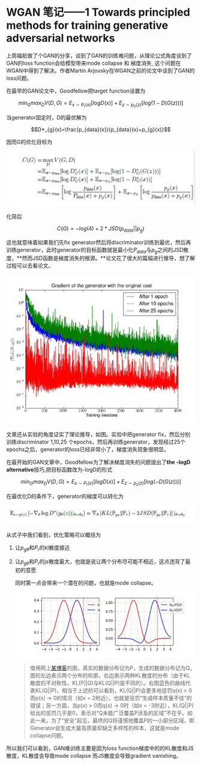 # WGAN 笔记——1 Towards principled methods for training generative adversarial networks

上周福航做了个GAN的分享，谈到了GAN的训练难问题，从理论公式角度谈到了GAN的loss function会给模型带来mode collapse 和 梯度消失, 这个问题在WGAN中得到了解决。作者Martin Arjovsky在WGAN之前的论文中谈到了GAN的loss问题。



在最早的GAN论文中，Goodfellow把target function设置为

$$min_{G}max_{D}V(D,G)=E_{x\sim P_{r}(x)}[logD(x)]+E_{z\sim p_{z}(z)}[log(1-D(G(z)))]$$

当generator固定时，D的最优解为

$$D*_{g}(x)=\frac{p_{data}(x)}{p_{data}(x)+p_{g}(x)}$$

因而G的优化目标为

![1568694579879](https://github.com/teamaster1/paper-notes/blob/master/paper%E5%88%86%E4%BA%AB%E4%BC%9A/WGAN1_1.PNG)

化简后

$$C(G)=-log(4)+2*JSD(p_{data}||p_{g})$$

这也就意味着如果我们先fix generator然后将discriminator训练到最优，然后再训练generator，此时generator的目标函数就是最小化$P_{data}$与$p_{g}$之间的JSD散度，**然而JSD函数是梯度消失的根源。**论文花了很大的篇幅进行推导，想了解过程可以去看论文。

![1568694579879](https://github.com/teamaster1/paper-notes/blob/master/paper%E5%88%86%E4%BA%AB%E4%BC%9A/WGAN1_2.PNG)

文章还从实验的角度证实了理论推导，如图。实验中把generator fix，然后分别训练discriminator 1,10,25 个epochs，然后再训练generator，发现经过25个epochs之后，generator的loss已经非常小了，梯度消失现象很明显。



在最开始的GAN文章中，Goodfellow为了解决梯度消失的问题提出了**the -logD alternative**技巧,把目标函数改为-logD的形式

$$min_{G}max_{D}V(D,G)=E_{x\sim P_{r}(x)}[logD(x)]+E_{z\sim p_{z}(z)}[log(-D(G(z)))]$$

在最优化D的条件下，generator的梯度可以转化为

![1568695560040](https://github.com/teamaster1/paper-notes/blob/master/paper%E5%88%86%E4%BA%AB%E4%BC%9A/WGAN1_3.PNG)

从式子中我们看到，优化策略可以概括为

1. 让$p_{g\theta}$和$P_{r}$的kl散度接近

2. 让$p_{g\theta}$和$P_{r}$的js散度最大，也就是说让两个分布尽可能不相近，这点违背了最初的意愿

   

   同时第一点会带来一个潜在的问题，也就是mode collapse。

   ![1568696033484](https://github.com/teamaster1/paper-notes/blob/master/paper%E5%88%86%E4%BA%AB%E4%BC%9A/WGAN1_4.PNG)

   >借用网上[某博客](https://medium.com/@jonathan_hui/gan-why-it-is-so-hard-to-train-generative-advisory-networks-819a86b3750b)的图，真实的数据分布记为P，生成的数据分布记为Q，图的左边表示两个分布的轮廓，右边表示两种KL散度的分布（由于KL散度的不对称性，KL(P||Q)与KL(Q||P)是不同的）。右图蓝色的曲线代表KL(Q||P)，相当于上述的可以看到，KL(Q||P)会更多地惩罚q(x) > 0而p(x) -> 0的情况（如x = 2附近），也就是惩罚“生成样本质量不佳”的错误；另一方面，当p(x) > 0而q(x) -> 0时（如x = -3附近），KL(Q||P)给出的惩罚几乎是0，表示对“Q未能广泛覆盖P涉及的区域”不在乎。如此一来，为了“安全”起见，最终的Q将谨慎地覆盖P的一小部分区域，即Generator会生成大量高质量却缺乏多样性的样本，这就是mode collapse问题。

所以我们可以看到，GAN难训练主要是因为loss function梯度中的的KL散度和JS散度，KL散度会导致mode collapse 而JS散度会导致gradient vanishing。

